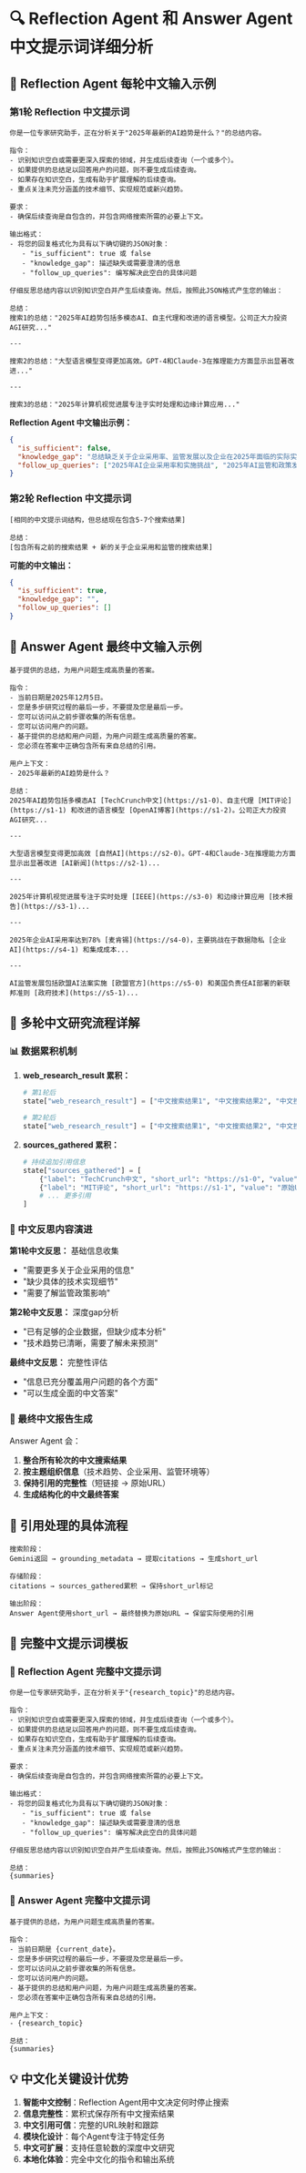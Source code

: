 # 🔍 Reflection Agent 和 Answer Agent 中文提示词详细分析

## 🤔 Reflection Agent 每轮中文输入示例

### 第1轮 Reflection 中文提示词
```
你是一位专家研究助手，正在分析关于"2025年最新的AI趋势是什么？"的总结内容。

指令：
- 识别知识空白或需要更深入探索的领域，并生成后续查询（一个或多个）。
- 如果提供的总结足以回答用户的问题，则不要生成后续查询。
- 如果存在知识空白，生成有助于扩展理解的后续查询。
- 重点关注未充分涵盖的技术细节、实现规范或新兴趋势。

要求：
- 确保后续查询是自包含的，并包含网络搜索所需的必要上下文。

输出格式：
- 将您的回复格式化为具有以下确切键的JSON对象：
   - "is_sufficient": true 或 false
   - "knowledge_gap": 描述缺失或需要澄清的信息
   - "follow_up_queries": 编写解决此空白的具体问题

仔细反思总结内容以识别知识空白并产生后续查询。然后，按照此JSON格式产生您的输出：

总结：
搜索1的总结："2025年AI趋势包括多模态AI、自主代理和改进的语言模型。公司正大力投资AGI研究..."

---

搜索2的总结："大型语言模型变得更加高效。GPT-4和Claude-3在推理能力方面显示出显著改进..."

---

搜索3的总结："2025年计算机视觉进展专注于实时处理和边缘计算应用..."
```

**Reflection Agent 中文输出示例：**
```json
{
  "is_sufficient": false,
  "knowledge_gap": "总结缺乏关于企业采用率、监管发展以及企业在2025年面临的实际实施挑战的具体信息",
  "follow_up_queries": ["2025年AI企业采用率和实施挑战", "2025年AI监管和政策发展"]
}
```

### 第2轮 Reflection 中文提示词
```
[相同的中文提示词结构，但总结现在包含5-7个搜索结果]

总结：
[包含所有之前的搜索结果 + 新的关于企业采用和监管的搜索结果]
```

**可能的中文输出：**
```json
{
  "is_sufficient": true,
  "knowledge_gap": "",
  "follow_up_queries": []
}
```

## 📝 Answer Agent 最终中文输入示例

```
基于提供的总结，为用户问题生成高质量的答案。

指令：
- 当前日期是2025年12月5日。
- 您是多步研究过程的最后一步，不要提及您是最后一步。
- 您可以访问从之前步骤收集的所有信息。
- 您可以访问用户的问题。
- 基于提供的总结和用户问题，为用户问题生成高质量的答案。
- 您必须在答案中正确包含所有来自总结的引用。

用户上下文：
- 2025年最新的AI趋势是什么？

总结：
2025年AI趋势包括多模态AI [TechCrunch中文](https://s1-0)、自主代理 [MIT评论](https://s1-1) 和改进的语言模型 [OpenAI博客](https://s1-2)。公司正大力投资AGI研究...

---

大型语言模型变得更加高效 [自然AI](https://s2-0)。GPT-4和Claude-3在推理能力方面显示出显著改进 [AI新闻](https://s2-1)...

---

2025年计算机视觉进展专注于实时处理 [IEEE](https://s3-0) 和边缘计算应用 [技术报告](https://s3-1)...

---

2025年企业AI采用率达到78% [麦肯锡](https://s4-0)，主要挑战在于数据隐私 [企业AI](https://s4-1) 和集成成本...

---

AI监管发展包括欧盟AI法案实施 [欧盟官方](https://s5-0) 和美国负责任AI部署的新联邦准则 [政府技术](https://s5-1)...
```

## 🔄 多轮中文研究流程详解

### 📊 数据累积机制

1. **web_research_result 累积：**
   ```python
   # 第1轮后
   state["web_research_result"] = ["中文搜索结果1", "中文搜索结果2", "中文搜索结果3"]
   
   # 第2轮后  
   state["web_research_result"] = ["中文搜索结果1", "中文搜索结果2", "中文搜索结果3", "中文搜索结果4", "中文搜索结果5"]
   ```

2. **sources_gathered 累积：**
   ```python
   # 持续追加引用信息
   state["sources_gathered"] = [
       {"label": "TechCrunch中文", "short_url": "https://s1-0", "value": "原始URL1"},
       {"label": "MIT评论", "short_url": "https://s1-1", "value": "原始URL2"},
       # ... 更多引用
   ]
   ```

### 🎯 中文反思内容演进

**第1轮中文反思：** 基础信息收集
- "需要更多关于企业采用的信息"
- "缺少具体的技术实现细节"
- "需要了解监管政策影响"

**第2轮中文反思：** 深度gap分析  
- "已有足够的企业数据，但缺少成本分析"
- "技术趋势已清晰，需要了解未来预测"

**最终中文反思：** 完整性评估
- "信息已充分覆盖用户问题的各个方面"
- "可以生成全面的中文答案"

### 📖 最终中文报告生成

Answer Agent 会：
1. **整合所有轮次的中文搜索结果**
2. **按主题组织信息**（技术趋势、企业采用、监管环境等）
3. **保持引用的完整性**（短链接 → 原始URL）
4. **生成结构化的中文最终答案**

## 🔗 引用处理的具体流程

```
搜索阶段：
Gemini返回 → grounding_metadata → 提取citations → 生成short_url

存储阶段：  
citations → sources_gathered累积 → 保持short_url标记

输出阶段：
Answer Agent使用short_url → 最终替换为原始URL → 保留实际使用的引用
```

## 🌟 完整中文提示词模板

### 🤔 Reflection Agent 完整中文提示词

```
你是一位专家研究助手，正在分析关于"{research_topic}"的总结内容。

指令：
- 识别知识空白或需要更深入探索的领域，并生成后续查询（一个或多个）。
- 如果提供的总结足以回答用户的问题，则不要生成后续查询。
- 如果存在知识空白，生成有助于扩展理解的后续查询。
- 重点关注未充分涵盖的技术细节、实现规范或新兴趋势。

要求：
- 确保后续查询是自包含的，并包含网络搜索所需的必要上下文。

输出格式：
- 将您的回复格式化为具有以下确切键的JSON对象：
   - "is_sufficient": true 或 false
   - "knowledge_gap": 描述缺失或需要澄清的信息
   - "follow_up_queries": 编写解决此空白的具体问题

仔细反思总结内容以识别知识空白并产生后续查询。然后，按照此JSON格式产生您的输出：

总结：
{summaries}
```

### 📝 Answer Agent 完整中文提示词

```
基于提供的总结，为用户问题生成高质量的答案。

指令：
- 当前日期是 {current_date}。
- 您是多步研究过程的最后一步，不要提及您是最后一步。
- 您可以访问从之前步骤收集的所有信息。
- 您可以访问用户的问题。
- 基于提供的总结和用户问题，为用户问题生成高质量的答案。
- 您必须在答案中正确包含所有来自总结的引用。

用户上下文：
- {research_topic}

总结：
{summaries}
```

## 💡 中文化关键设计优势

1. **智能中文控制**：Reflection Agent用中文决定何时停止搜索
2. **信息完整性**：累积式保存所有中文搜索结果
3. **中文引用可信**：完整的URL映射和跟踪
4. **模块化设计**：每个Agent专注于特定任务
5. **中文可扩展**：支持任意轮数的深度中文研究
6. **本地化体验**：完全中文化的指令和输出系统 